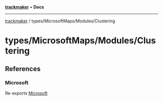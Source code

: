 [**trackmaker**](../../../README.md) • **Docs**

***

[trackmaker](../../../modules.md) / types/MicrosoftMaps/Modules/Clustering

# types/MicrosoftMaps/Modules/Clustering

## References

### Microsoft

Re-exports [Microsoft](../ConfigurationDrivenMaps/namespaces/Microsoft/README.md)
